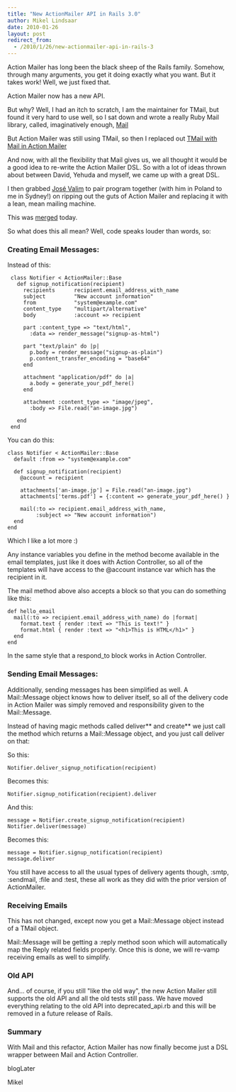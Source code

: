 ```yaml
---
title: "New ActionMailer API in Rails 3.0"
author: Mikel Lindsaar
date: 2010-01-26
layout: post
redirect_from:
  - /2010/1/26/new-actionmailer-api-in-rails-3
---
```

Action Mailer has long been the black sheep of the Rails family.
Somehow, through many arguments, you get it doing exactly what you want.
But it takes work! Well, we just fixed that.

Action Mailer now has a new API.

But why? Well, I had an itch to scratch, I am the maintainer for TMail,
but found it very hard to use well, so I sat down and wrote a really
Ruby Mail library, called, imaginatively enough,
[Mail](https://lindsaar.net/2010/1/23/mail-gem-version-2-released)

But Action Mailer was still using TMail, so then I replaced out [TMail
with Mail in Action
Mailer](https://lindsaar.net/2009/12/30/mail-in-actionmailer)

And now, with all the flexibility that Mail gives us, we all thought it
would be a good idea to re-write the Action Mailer DSL. So with a lot of
ideas thrown about between David, Yehuda and myself, we came up with a
great DSL.

I then grabbed [José Valim](http://blog.plataformatec.com.br/) to pair
program together (with him in Poland to me in Sydney!) on ripping out
the guts of Action Mailer and replacing it with a lean, mean mailing
machine.

This was
[merged](http://github.com/rails/rails/commit/abad097016bf5243e9812f6a031f421a986b09f7)
today.

So what does this all mean? Well, code speaks louder than words, so:

### Creating Email Messages:

Instead of this:

``` fixed
 class Notifier < ActionMailer::Base
   def signup_notification(recipient)
     recipients      recipient.email_address_with_name
     subject         "New account information"
     from            "system@example.com"
     content_type    "multipart/alternative"
     body            :account => recipient

     part :content_type => "text/html",
       :data => render_message("signup-as-html")

     part "text/plain" do |p|
       p.body = render_message("signup-as-plain")
       p.content_transfer_encoding = "base64"
     end

     attachment "application/pdf" do |a|
       a.body = generate_your_pdf_here()
     end

     attachment :content_type => "image/jpeg",
       :body => File.read("an-image.jpg")

   end
 end
```

You can do this:

``` fixed
class Notifier < ActionMailer::Base
  default :from => "system@example.com"

  def signup_notification(recipient)
    @account = recipient

    attachments['an-image.jp'] = File.read("an-image.jpg")
    attachments['terms.pdf'] = {:content => generate_your_pdf_here() }

    mail(:to => recipient.email_address_with_name,
         :subject => "New account information")
  end
end
```

Which I like a lot more :)

Any instance variables you define in the method become available in the
email templates, just like it does with Action Controller, so all of the
templates will have access to the \@account instance var which has the
recipient in it.

The mail method above also accepts a block so that you can do something
like this:

``` fixed
def hello_email
  mail(:to => recipient.email_address_with_name) do |format|
    format.text { render :text => "This is text!" }
    format.html { render :text => "<h1>This is HTML</h1>" }
  end
end
```

In the same style that a respond_to block works in Action Controller.

### Sending Email Messages:

Additionally, sending messages has been simplified as well. A
Mail::Message object knows how to deliver itself, so all of the delivery
code in Action Mailer was simply removed and responsibility given to the
Mail::Message.

Instead of having magic methods called deliver*\* and create*\* we just
call the method which returns a Mail::Message object, and you just call
deliver on that:

So this:

``` fixed
Notifier.deliver_signup_notification(recipient)
```

Becomes this:

``` fixed
Notifier.signup_notification(recipient).deliver
```

And this:

``` fixed
message = Notifier.create_signup_notification(recipient)
Notifier.deliver(message)
```

Becomes this:

``` fixed
message = Notifier.signup_notification(recipient)
message.deliver
```

You still have access to all the usual types of delivery agents though,
:smtp, :sendmail, :file and :test, these all work as they did with the
prior version of ActionMailer.

### Receiving Emails

This has not changed, except now you get a Mail::Message object instead
of a TMail object.

Mail::Message will be getting a :reply method soon which will
automatically map the Reply related fields properly. Once this is done,
we will re-vamp receiving emails as well to simplify.

### Old API

And... of course, if you still "like the old way", the new Action Mailer
still supports the old API and all the old tests still pass. We have
moved everything relating to the old API into deprecated_api.rb and this
will be removed in a future release of Rails.

### Summary

With Mail and this refactor, Action Mailer has now finally become just a
DSL wrapper between Mail and Action Controller.

blogLater

Mikel


